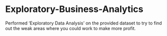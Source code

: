 # Exploratory-Business-Analytics
Performed ‘Exploratory Data Analysis’ on the provided dataset to try to find out the weak areas where you could work to make more profit.  
